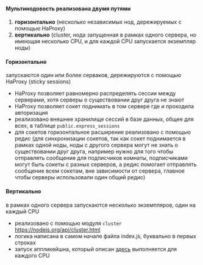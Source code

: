 #### Мультинодовость реализована двумя путями
1. **горизонтально** (несколько независимых нод, дережируемых с помощью HaProxy)
2. **вертикально** (cluster, нода запущенная в рамках одного сервера, но имеющая несколько CPU, и для каждой CPU запускается экземпляр ноды)

#### Горизонтально
запускаются один или более серваков, дережируются с помощью HaProxy (sticky sessions)
- HaProxy позволяет равномерно распределять сессии между серверами, хотя серверы о существовании друг друга не знают
- HaProxy позволяет сокет поднимать в том сервере где и проходила авторизация
- реализовано внешнее хранилище сессий в базе данных, общее для всех, в таблице `public.express_sessions`
- для сокетов горизонтальное расширение реализовано с помощью редис (для синхронизации сокетов, так как сокет поднимается в рамках одной ноды, ноды с другого сервера могут не знать о существовании друг друга, например нужно для того чтобы отправлять сообщение для подписчиков комнаты, подписчиками могут быть сокеты с разных серверов, а редис помогает отправлять сообщение всем сокетам, вне зависимости от сервера, главное чтобы серверы использовали один общий редис)

#### Вертикально
в рамках одного сервера запускаются несколько экземпляров, один на каждый CPU
- реализовано с помощью модуля `cluster` https://nodejs.org/api/cluster.html
- логика написана в самом начале файла index.js, буквально в первых строках
- запуск аппликейшна, который описан [здесь](https://gitlab.com/cloudmaker/tophr/tophr-www/-/wikis/NodeJS/02.-%D0%9B%D0%BE%D0%B3%D0%B8%D0%BA%D0%B0-%D0%B2-index.js/01.-%D0%9F%D0%BE%D0%B4%D0%BA%D0%BB%D1%8E%D1%87%D0%B5%D0%BD%D0%B8%D0%B5-%D0%BA-%D0%B1%D0%B0%D0%B7%D0%B5-%D0%B8-%D0%B7%D0%B0%D0%BF%D1%83%D1%81%D0%BA-%D0%B0%D0%BF%D0%BF%D0%BB%D0%B8%D0%BA%D0%B5%D0%B9%D1%88%D0%BD%D0%B0) выполняется для каждого CPU